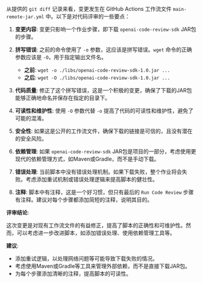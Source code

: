从提供的 `git diff` 记录来看，变更发生在 GitHub Actions 工作流文件 `main-remote-jar.yml` 中。以下是对代码评审的一些要点：

1. **变更内容**: 变更只影响一个作业步骤，即下载 `openai-code-review-sdk` JAR包的步骤。

2. **拼写错误**: 之前的命令使用了 `-o` 参数，这应该是拼写错误。`wget` 命令的正确参数应该是 `-O`，用于指定输出文件名。

   - **之前**: `wget -o ./libs/openai-code-review-sdk-1.0.jar ...`
   - **之后**: `wget -O ./libs/openai-code-review-sdk-1.0.jar ...`

3. **代码质量**: 修正了这个拼写错误，这是一个积极的变更，确保了下载的JAR包能够正确地命名并保存在指定的目录下。

4. **可读性和维护性**: 使用 `-O` 参数代替 `-o` 提高了代码的可读性和维护性，避免了可能的混淆。

5. **安全性**: 如果这是公开的工作流文件，确保下载的链接是可信的，且没有潜在的安全风险。

6. **依赖管理**: 如果 `openai-code-review-sdk` JAR包是项目的一部分，考虑使用更现代的依赖管理方式，如Maven或Gradle，而不是手动下载。

7. **错误处理**: 当前脚本中没有错误处理机制。如果下载失败，整个作业将会失败。考虑添加重试机制或错误处理逻辑来提高脚本的健壮性。

8. **注释**: 脚本中有注释，这是一个好习惯，但只有最后的 `Run Code Review` 步骤有注释。建议对每个步骤都添加简短的注释，说明其目的。

**评审结论**:

这次变更是对现有工作流文件的有益修正，提高了脚本的正确性和可维护性。然而，可以考虑进一步改进脚本，如添加错误处理、使用依赖管理工具等。

**建议**:

- 添加重试逻辑，以处理网络问题等可能导致下载失败的情况。
- 考虑使用Maven或Gradle等工具来管理外部依赖，而不是直接下载JAR包。
- 为每个步骤添加清晰的注释，提高脚本的可读性。